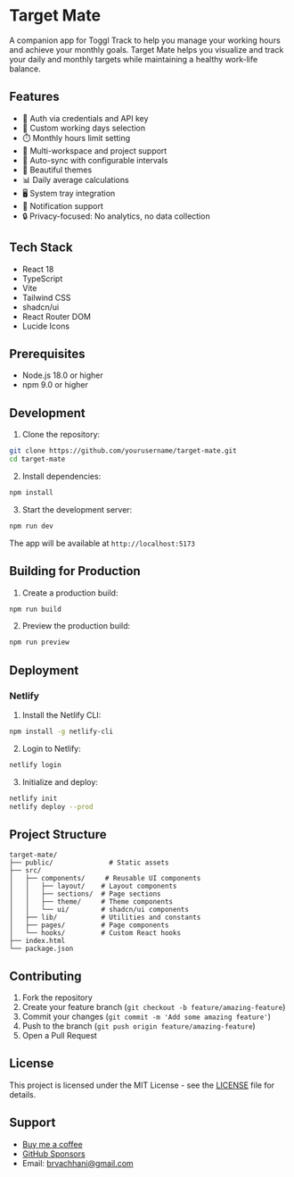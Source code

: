 # Target Mate

A companion app for Toggl Track to help you manage your working hours and achieve your monthly goals. Target Mate helps you visualize and track your daily and monthly targets while maintaining a healthy work-life balance.

## Features

- 🔐 Auth via credentials and API key
- 📅 Custom working days selection
- ⏱️ Monthly hours limit setting
- 🏢 Multi-workspace and project support
- 🔄 Auto-sync with configurable intervals
- 🎨 Beautiful themes
- 📊 Daily average calculations
- 🖥️ System tray integration
- 🔔 Notification support
- 🔒 Privacy-focused: No analytics, no data collection

## Tech Stack

- React 18
- TypeScript
- Vite
- Tailwind CSS
- shadcn/ui
- React Router DOM
- Lucide Icons

## Prerequisites

- Node.js 18.0 or higher
- npm 9.0 or higher

## Development

1. Clone the repository:
```bash
git clone https://github.com/yourusername/target-mate.git
cd target-mate
```

2. Install dependencies:
```bash
npm install
```

3. Start the development server:
```bash
npm run dev
```

The app will be available at `http://localhost:5173`

## Building for Production

1. Create a production build:
```bash
npm run build
```

2. Preview the production build:
```bash
npm run preview
```

## Deployment

### Netlify

1. Install the Netlify CLI:
```bash
npm install -g netlify-cli
```

2. Login to Netlify:
```bash
netlify login
```

3. Initialize and deploy:
```bash
netlify init
netlify deploy --prod
```

## Project Structure

```
target-mate/
├── public/              # Static assets
├── src/
│   ├── components/     # Reusable UI components
│   │   ├── layout/    # Layout components
│   │   ├── sections/  # Page sections
│   │   ├── theme/     # Theme components
│   │   └── ui/        # shadcn/ui components
│   ├── lib/           # Utilities and constants
│   ├── pages/         # Page components
│   └── hooks/         # Custom React hooks
├── index.html
└── package.json
```

## Contributing

1. Fork the repository
2. Create your feature branch (`git checkout -b feature/amazing-feature`)
3. Commit your changes (`git commit -m 'Add some amazing feature'`)
4. Push to the branch (`git push origin feature/amazing-feature`)
5. Open a Pull Request

## License

This project is licensed under the MIT License - see the [LICENSE](LICENSE) file for details.

## Support

- [Buy me a coffee](https://www.buymeacoffee.com/targetmate)
- [GitHub Sponsors](https://github.com/sponsors/targetmate)
- Email: brvachhani@gmail.com